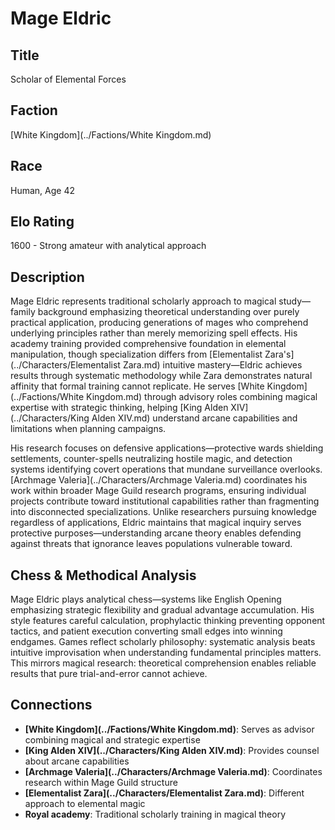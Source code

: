 <!-- Expanded by AI: 2025-10-13 -->

# Mage Eldric

## Title
Scholar of Elemental Forces

## Faction
[White Kingdom](../Factions/White Kingdom.md)

## Race
Human, Age 42

## Elo Rating
1600 - Strong amateur with analytical approach

## Description

Mage Eldric represents traditional scholarly approach to magical study—family background emphasizing theoretical understanding over purely practical application, producing generations of mages who comprehend underlying principles rather than merely memorizing spell effects. His academy training provided comprehensive foundation in elemental manipulation, though specialization differs from [Elementalist Zara's](../Characters/Elementalist Zara.md) intuitive mastery—Eldric achieves results through systematic methodology while Zara demonstrates natural affinity that formal training cannot replicate. He serves [White Kingdom](../Factions/White Kingdom.md) through advisory roles combining magical expertise with strategic thinking, helping [King Alden XIV](../Characters/King Alden XIV.md) understand arcane capabilities and limitations when planning campaigns.

His research focuses on defensive applications—protective wards shielding settlements, counter-spells neutralizing hostile magic, and detection systems identifying covert operations that mundane surveillance overlooks. [Archmage Valeria](../Characters/Archmage Valeria.md) coordinates his work within broader Mage Guild research programs, ensuring individual projects contribute toward institutional capabilities rather than fragmenting into disconnected specializations. Unlike researchers pursuing knowledge regardless of applications, Eldric maintains that magical inquiry serves protective purposes—understanding arcane theory enables defending against threats that ignorance leaves populations vulnerable toward.

## Chess & Methodical Analysis

Mage Eldric plays analytical chess—systems like English Opening emphasizing strategic flexibility and gradual advantage accumulation. His style features careful calculation, prophylactic thinking preventing opponent tactics, and patient execution converting small edges into winning endgames. Games reflect scholarly philosophy: systematic analysis beats intuitive improvisation when understanding fundamental principles matters. This mirrors magical research: theoretical comprehension enables reliable results that pure trial-and-error cannot achieve.

## Connections

- **[White Kingdom](../Factions/White Kingdom.md)**: Serves as advisor combining magical and strategic expertise
- **[King Alden XIV](../Characters/King Alden XIV.md)**: Provides counsel about arcane capabilities
- **[Archmage Valeria](../Characters/Archmage Valeria.md)**: Coordinates research within Mage Guild structure
- **[Elementalist Zara](../Characters/Elementalist Zara.md)**: Different approach to elemental magic
- **Royal academy**: Traditional scholarly training in magical theory
